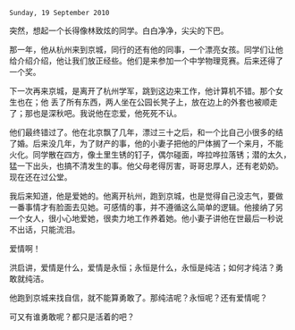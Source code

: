 `Sunday, 19 September 2010`

突然，想起一个长得像林致炫的同学。白白净净，尖尖的下巴。

那一年，他从杭州来到京城，同行的还有他的同事，一个漂亮女孩。同学们让他
给介绍介绍，他让我们放正经些。他们是来参加一个中学物理竞赛。后来还得了
一个奖。

下一次再来京城，是离开了杭州学军，跳到这边来工作，他计算机不错。那个女
生也在；他 丢了所有东西，两人坐在公园长凳子上，放在边上的外套也被顺走
了；那也是深秋吧。我说他在恋爱，他死死不认。

他们最终错过了。他在北京飘了几年，漂过三十之后，和一个比自己小很多的结
了婚。后来没几年，为了财产的事，他的小妻子把他的尸体搁了一个来月，不能
火化。同学散在四方，像土里生锈的钉子，偶尔碰面，哗拉哗拉落锈；潜的太久，
猛一下出头，也搞不清发生的事。他父母老得厉害，哥哥忠厚人，还有老奶奶。
现在还在过公堂。

我后来知道，他是爱她的。他离开杭州，跑到京城，也是觉得自己没志气，要做
一番事情才有脸面去见她。可感情的事，并不遵循这么简单的逻辑。他接纳了另
一个女人，很小心地爱她，很卖力地工作养着她。他小妻子讲他在世最后一秒说
不出话，只能流泪。

爱情啊！

洪启讲，爱情是什么，爱情是永恒；永恒是什么，永恒是纯洁；如何才纯洁？勇
敢就纯洁。

他跑到京城来找自信，就不能算勇敢了。那纯洁呢？永恒呢？还有爱情呢？

可又有谁勇敢呢？都只是活着的吧？
